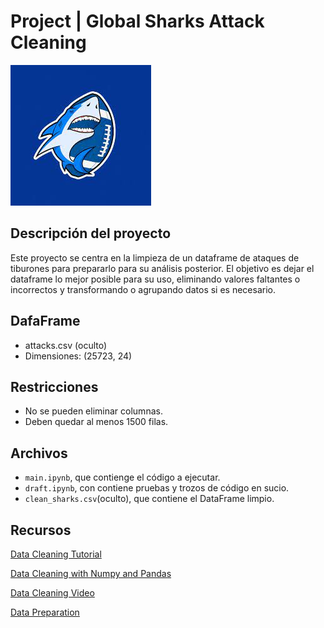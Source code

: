 # Project | Global Sharks Attack Cleaning 

![sharks](images/sharks.jfif)


## Descripción del proyecto

Este proyecto se centra en la limpieza de un dataframe de ataques de tiburones para prepararlo para su análisis posterior. El objetivo es dejar el dataframe lo mejor posible para su uso, eliminando valores faltantes o incorrectos y transformando o agrupando datos si es necesario.

## DafaFrame 

- attacks.csv (oculto)
- Dimensiones: (25723, 24)

## Restricciones

- No se pueden eliminar columnas.
- Deben quedar al menos 1500 filas.

## Archivos

- `main.ipynb`, que contienge el código a ejecutar.
- `draft.ipynb`, con contiene pruebas y trozos de código en sucio.
- `clean_sharks.csv`(oculto), que contiene el DataFrame limpio.

## Recursos

[Data Cleaning Tutorial](https://www.tutorialspoint.com/python/python_data_cleansing.html)

[Data Cleaning with Numpy and Pandas](https://realpython.com/python-data-cleaning-numpy-pandas/#python-data-cleaning-recap-and-resources)

[Data Cleaning Video](https://www.youtube.com/watch?v=ZOX18HfLHGQ)

[Data Preparation](https://www.kdnuggets.com/2017/06/7-steps-mastering-data-preparation-python.html)


